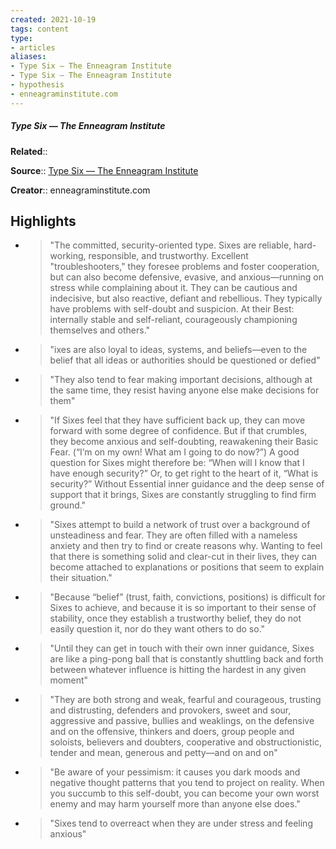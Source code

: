 ```yaml
---
created: 2021-10-19
tags: content
type: 
- articles
aliases:
- Type Six — The Enneagram Institute
- Type Six — The Enneagram Institute
- hypothesis
- enneagraminstitute.com
---
```

##### Type Six — The Enneagram Institute

**Related**:: 

**Source**:: [Type Six — The Enneagram Institute](https://www.enneagraminstitute.com/type-6)

**Creator**:: enneagraminstitute.com

## Highlights
- > "The committed, security-oriented type. Sixes are reliable, hard-working, responsible, and trustworthy. Excellent "troubleshooters," they foresee problems and foster cooperation, but can also become defensive, evasive, and anxious—running on stress while complaining about it. They can be cautious and indecisive, but also reactive, defiant and rebellious. They typically have problems with self-doubt and suspicion. At their Best: internally stable and self-reliant, courageously championing themselves and others." 

- > "ixes are also loyal to ideas, systems, and beliefs—even to the belief that all ideas or authorities should be questioned or defied" 

- > "They also tend to fear making important decisions, although at the same time, they resist having anyone else make decisions for them" 

- > "If Sixes feel that they have sufficient back up, they can move forward with some degree of confidence. But if that crumbles, they become anxious and self-doubting, reawakening their Basic Fear. (“I’m on my own! What am I going to do now?”) A good question for Sixes might therefore be: “When will I know that I have enough security?” Or, to get right to the heart of it, “What is security?” Without Essential inner guidance and the deep sense of support that it brings, Sixes are constantly struggling to find firm ground." 

- > "Sixes attempt to build a network of trust over a background of unsteadiness and fear. They are often filled with a nameless anxiety and then try to find or create reasons why. Wanting to feel that there is something solid and clear-cut in their lives, they can become attached to explanations or positions that seem to explain their situation." 

- > "Because “belief” (trust, faith, convictions, positions) is difficult for Sixes to achieve, and because it is so important to their sense of stability, once they establish a trustworthy belief, they do not easily question it, nor do they want others to do so." 

- > "Until they can get in touch with their own inner guidance, Sixes are like a ping-pong ball that is constantly shuttling back and forth between whatever influence is hitting the hardest in any given moment" 

- > "They are both strong and weak, fearful and courageous, trusting and distrusting, defenders and provokers, sweet and sour, aggressive and passive, bullies and weaklings, on the defensive and on the offensive, thinkers and doers, group people and soloists, believers and doubters, cooperative and obstructionistic, tender and mean, generous and petty—and on and on" 

- > "Be aware of your pessimism: it causes you dark moods and negative thought patterns that you tend to project on reality. When you succumb to this self-doubt, you can become your own worst enemy and may harm yourself more than anyone else does." 

- > "Sixes tend to overreact when they are under stress and feeling anxious" 

